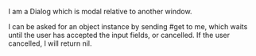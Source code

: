 I am a Dialog which is modal relative to another window.

I can be asked for an object instance by sending #get to me, which waits until the user has accepted the input fields, or cancelled. If the user cancelled, I will return nil.